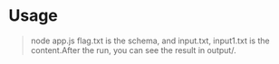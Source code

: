 # Usage
>node app.js
>flag.txt is the schema, and input.txt, input1.txt is the content.After the run, you can see the result in output/.